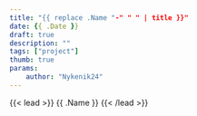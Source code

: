 ```yaml
---
title: "{{ replace .Name "-" " " | title }}"
date: {{ .Date }}
draft: true
description: ""
tags: ["project"]
thumb: true
params:
    author: "Nykenik24" 
---
```


{{< lead >}}
{{ .Name }}
{{< /lead >}}
